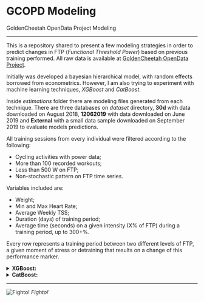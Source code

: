 # GCOPD Modeling
GoldenCheetah OpenData Project Modeling

-----

This is a repository shared to present a few modeling strategies in order to predict changes in FTP (*Functional Threshold Power*) based on previous training performed. All raw data is available at [GoldenCheetah OpenData Project](https://osf.io/6hfpz/).

Initially was developed a bayesian hierarchical model, with random effects borrowed from econometrics. However, I am also trying to experiment with machine learning techniques, *XGBoost* and *CatBoost*.

Inside *estimations* folder there are modeling files generated from each technique. There are three databases on *dataset* directory, **30d** with data downloaded on August 2018, **12062019** with data downloaded on June 2019 and **External** with a small data sample downloaded on September 2019 to evaluate models predictions.

All training sessions from every individual were filtered according to the following:
* Cycling activities with power data;
* More than 100 recorded workouts;
* Less than 500 W on FTP;
* Non-stochastic pattern on FTP time series.

Variables included are:
- Weight;
- Min and Max Heart Rate;
- Average Weekly TSS;
- Duration (days) of training period;
- Average time (seconds) on a given intensity (X% of FTP) during a training period, up to 300+%.

Every row represents a training period between two different levels of FTP, a given moment of stress or detraining that results on a change of this performance marker.

<details>
   <summary><b>XGBoost:</b></summary>
   <ul>
      <li>Optimized with greedy grid search, with <i>early stop</i> on 10 rounds, for a maximum of 10000 rounds of optimization. The range of parameters to be optimized can be found at <i>scripts/xgboost_*.R</i>.</li>
      <li>After optimization a final model is saved (<i>final_model.RDS</i>) trained with all available data.</li>
   </ul>
</details>

<details>
   <summary><b>CatBoost:</b></summary>
   
   <ul>
      <li>Not available yet.</li>
   </ul>
</details>

-----

![_Fighto!_](https://1.bp.blogspot.com/-EryvUK_0L6Q/W6_mqLQrl3I/AAAAAAAAhmA/1Ra6c00h0QkmJ8Jlvv5V433FGii4JjrwwCLcBGAs/s1600/wp2293854.jpg "Yowamushi Pedal")
_Fighto!_
